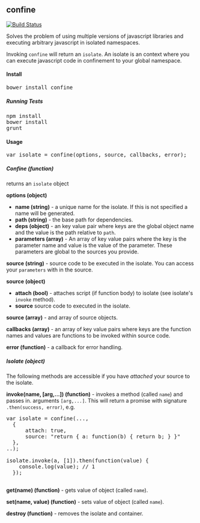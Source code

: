 confine
--

[![Build Status](https://travis-ci.org/nchinan/confine.svg)](https://travis-ci.org/nchinan/confine)

Solves the problem of using multiple versions of javascript libraries and executing arbitrary javascript in isolated namespaces.

Invoking `confine` will return an `isolate`.  An isolate is an context where you can execute javascript code in confinement to your global namespace.

#### Install

<pre>
bower install confine
</pre>

##### Running Tests

<pre>
npm install
bower install
grunt
</pre>

#### Usage

<pre>
var isolate = confine(options, source, callbacks, error);
</pre>

##### Confine (function)

returns an `isolate` object

<b>options (object)</b>

* <b>name (string)</b> - a unique name for the isolate.  If this is not specified a name will be generated.
* <b>path (string)</b> - the base path for dependencies.
* <b>deps (object)</b> - an key value pair where keys are the global object name and the value is the path relative to `path`.
* <b>parameters (array)</b> - An array of key value pairs where the key is the parameter name and value is the value of the parameter.  These parameters are global to the sources you provide.

<b>source (string)</b> - source code to be executed in the isolate.  You can access your `parameters` with in the source.

<b>source (object)</b>

  * <b>attach (bool)</b> - attaches script (if function body) to isolate (see isolate's `invoke` method).
  * <b>source</b> source code to executed in the isolate.

<b>source (array)</b> - and array of source objects.

<b>callbacks (array)</b> - an array of key value pairs where keys are the function names and values are functions to be invoked within source code.

<b>error (function)</b> - a callback for error handling.

##### Isolate (object)

The following methods are accessible if you have <em>attached</em> your source to the isolate.

<b>invoke(name, [arg,...]) (function)</b> - invokes a method (called `name`) and passes in. arguments `[arg,...]`. This will return a promise with signature `.then(success, error)`, e.g.
<pre>
var isolate = confine(...,
  {
      attach: true,
      source: "return { a: function(b) { return b; } }"
  },
..);

isolate.invoke(a, [1]).then(function(value) {
    console.log(value); // 1
  });

</pre>

<b>get(name) (function)</b> - gets value of object (called `name`).

<b>set(name, value) (function)</b> - sets value of object (called `name`).

<b>destroy (function)</b> - removes the isolate and container.

</table>
